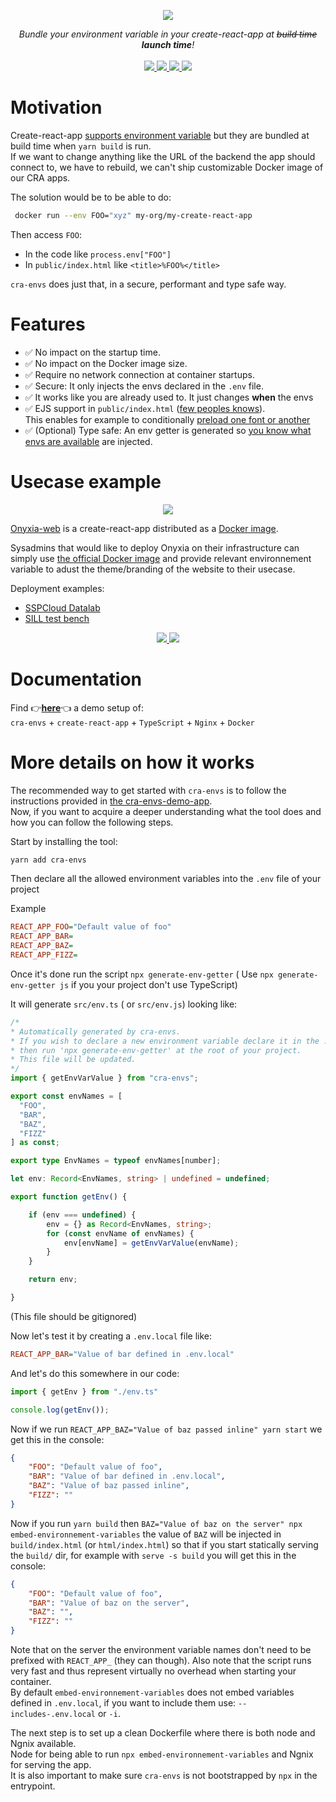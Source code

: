 <p align="center">
    <img src="https://user-images.githubusercontent.com/6702424/154800287-c8433ac4-26c1-43fb-9507-46cd0b6e751a.png">  
</p>
<p align="center">
    <i>Bundle your environment variable in your create-react-app at <strike>build time</strike> <b> launch time</b>!</i>
    <br>
    <br>
    <a href="https://github.com/garronej/cra-envs/actions">
      <img src="https://github.com/garronej/cra-envs/workflows/ci/badge.svg?branch=main">
    </a>
    <a href="https://bundlephobia.com/package/cra-envs">
      <img src="https://img.shields.io/bundlephobia/minzip/cra-envs">
    </a>
    <a href="https://github.com/garronej/cra-envs/blob/aa97a3cc446a0afdb7769a1d351c5b45723d3481/tsconfig.json#L14">
        <img src="https://camo.githubusercontent.com/0f9fcc0ac1b8617ad4989364f60f78b2d6b32985ad6a508f215f14d8f897b8d3/68747470733a2f2f62616467656e2e6e65742f62616467652f547970655363726970742f7374726963742532302546302539462539322541412f626c7565">
    </a>
    <a href="https://github.com/garronej/cra-envs/blob/main/LICENSE">
      <img src="https://img.shields.io/npm/l/cra-envs">
    </a>
</p>

# Motivation

Create-react-app [supports environment variable](https://create-react-app.dev/docs/adding-custom-environment-variables/) but they are bundled at build time when `yarn build` is run.  
If we want to change anything like the URL of the backend the app should connect to, we have to rebuild, we can't ship customizable Docker image of our CRA apps.  

The solution would be to be able to do:  
```bash
 docker run --env FOO="xyz" my-org/my-create-react-app
 ```
Then access `FOO`:  
- In the code like `process.env["FOO"]` 
- In `public/index.html` like `<title>%FOO%</title>`

`cra-envs` does just that, in a secure, performant and type safe way.  

# Features

- ✅ No impact on the startup time.
- ✅ No impact on the Docker image size.  
- ✅ Require no network connection at container startups.
- ✅ Secure: It only injects the envs declared in the `.env` file.  
- ✅ It works like you are already used to. It just changes **when** the envs
- ✅  EJS support in `public/index.html` ([few peoples knows](https://github.com/facebook/create-react-app/issues/3112#issuecomment-328829771)).  
This enables for example to conditionally [preload one font or another](https://github.com/garronej/cra-envs-demo-app/blob/e1aa8067b52a563bc5db18558e7ed7746a56c9c0/public/index.html#L6-L21)  
- ✅ (Optional) Type safe: An env getter is generated so [you know what envs are available](https://user-images.githubusercontent.com/6702424/154802407-92d2d0b7-b74c-4b35-a2b5-5c27c26d5127.png) are injected.  


# Usecase example

<p align="center">
	<img src="https://user-images.githubusercontent.com/6702424/147029706-40b2d807-2733-44fe-9f59-08b935555848.png" />
</p>

[Onyxia-web](https://github.com/InseeFrLab/onyxia-web) is a create-react-app distributed as a [Docker image](https://hub.docker.com/r/inseefrlab/onyxia-web/tags).  

Sysadmins that would like to deploy Onyxia on their infrastructure can simply use
[the official Docker image](https://hub.docker.com/r/inseefrlab/onyxia-web/tags) and provide relevant environnement variable to adust the theme/branding of the website to their usecase.  

Deployment examples:  
- [SSPCloud Datalab](https://datalab.sspcloud.fr)
- [SILL test bench](https://garronej.dev)  


<p align="center">
  <a href="https://datalab.sspcloud.fr">
    <img src="https://user-images.githubusercontent.com/6702424/154808798-8f5c29d0-cf39-4b34-96d0-ba0388b52037.png">  
  </a>
  <a href="https://garronej.dev">
    <img src="https://user-images.githubusercontent.com/6702424/154808797-fd2b6152-e6ac-4bea-9f18-53617f07581c.png">  
  </a>
</p>

# Documentation

Find 👉[**here**](https://github.com/garronej/cra-envs-demo-app)👈 a demo setup of:  
`cra-envs` + `create-react-app` + `TypeScript` + `Nginx` + `Docker`


# More details on how it works

The recommended way to get started with `cra-envs` is to follow the instructions
provided in [the cra-envs-demo-app](https://github.com/garronej/cra-envs-demo-app).  
Now, if you want to acquire a deeper understanding what the tool does and how
you can follow the following steps.

Start by installing the tool: 

```bash
yarn add cra-envs 
```

Then declare all the allowed environment variables into the `.env` file of your project

Example
```ini
REACT_APP_FOO="Default value of foo"
REACT_APP_BAR=
REACT_APP_BAZ=
REACT_APP_FIZZ=
```

Once it's done run the script `npx generate-env-getter` ( Use `npx generate-env-getter js` if you your project don't use TypeScript)

It will generate `src/env.ts` ( or `src/env.js`) looking like:
```typescript
/* 
* Automatically generated by cra-envs.
* If you wish to declare a new environment variable declare it in the .env file (prefixed by REACT_APP_)
* then run 'npx generate-env-getter' at the root of your project.
* This file will be updated.
*/
import { getEnvVarValue } from "cra-envs";

export const envNames = [
  "FOO",
  "BAR",
  "BAZ",
  "FIZZ"
] as const;

export type EnvNames = typeof envNames[number];

let env: Record<EnvNames, string> | undefined = undefined;

export function getEnv() {

    if (env === undefined) {
        env = {} as Record<EnvNames, string>;
        for (const envName of envNames) {
            env[envName] = getEnvVarValue(envName);
        }
    }

    return env;

}
```
(This file should be gitignored)  

Now let's test it by creating a `.env.local` file like:  
```ini
REACT_APP_BAR="Value of bar defined in .env.local"
```

And let's do this somewhere in our code: 

```typescript
import { getEnv } from "./env.ts"

console.log(getEnv());
```
Now if we run `REACT_APP_BAZ="Value of baz passed inline" yarn start` we get this
in the console: 

```json
{
    "FOO": "Default value of foo",
    "BAR": "Value of bar defined in .env.local",
    "BAZ": "Value of baz passed inline",
    "FIZZ": ""
}
```

Now if you run `yarn build` then `BAZ="Value of baz on the server" npx embed-environnement-variables`
the value of `BAZ` will be injected in `build/index.html` (or `html/index.html`) so that if you 
start statically serving
the `build/` dir, for example with `serve -s build` you will get this in the console:  

```json
{
    "FOO": "Default value of foo",
    "BAR": "Value of baz on the server",
    "BAZ": "",
    "FIZZ": ""
}
```

Note that on the server the environment variable names don't need to be prefixed with `REACT_APP_` (they can though).
Also note that the script runs very fast and thus represent virtually no overhead when starting your container.  
By default `embed-environnement-variables` does not embed variables defined in `.env.local`, if you want to include
them use: `--includes-.env.local` or `-i`.

The next step is to set up a clean Dockerfile where there is both node and Ngnix available.  
Node for being able to run `npx embed-environnement-variables` and Ngnix for serving the app.  
It is also important to make sure `cra-envs` is not bootstrapped by `npx` in the entrypoint.
